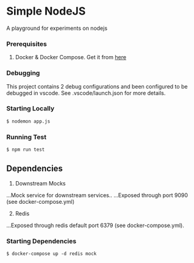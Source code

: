 # Simple NodeJS 
A playground for experiments on nodejs

### Prerequisites
1. Docker & Docker Compose. Get it from <a href="https://docs.docker.com">here</a>

### Debugging
This project contains 2 debug configurations and been configured to be debugged in vscode. See .vscode/launch.json for more details.

### Starting Locally

```bash
$ nodemon app.js
```

### Running Test
```bash
$ npm run test
```

## Dependencies
1. Downstream Mocks

 ...Mock service for downstream services..
 ...Exposed through port 9090 (see docker-compose.yml)

2. Redis

 ...Exposed through redis default port 6379 (see docker-compose.yml).

### Starting Dependencies
```
$ docker-compose up -d redis mock
```